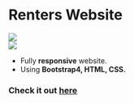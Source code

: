 # Renters Website

<img src = "https://forthebadge.com/images/badges/built-with-love.svg">

<br>

<img src = "https://img.shields.io/badge/Using-Bootstarp4-orange">

-   Fully **responsive** website.
-   Using **Bootstrap4, HTML, CSS.**

### Check it out **[here](https://surajitpore0.github.io/Room-Renters/)**
